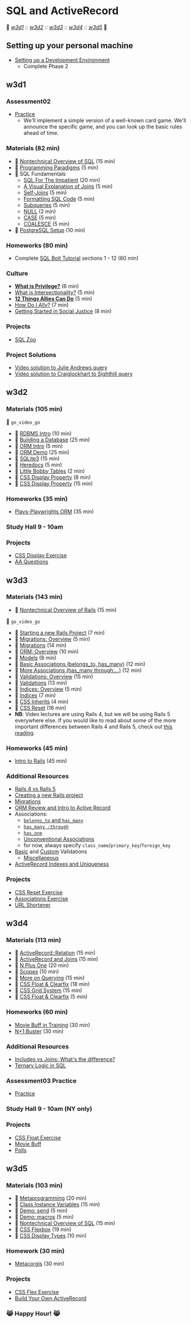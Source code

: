 # SQL and ActiveRecord
:link: *[w3d1](#w3d1) :: [w3d2](#w3d2) :: [w3d3](#w3d3) :: [w3d4](#w3d4) :: [w3d5](#w3d5)* :link:

## Setting up your personal machine 
- [Setting up a Development Environment][dev-setup]
  - Complete Phase 2 

[dev-setup]: https://github.com/appacademy/curriculum/tree/master/course/readings/dev-setup.md#phase-2-backend-development

## w3d1

### Assessment02
+ [Practice][assessment-prep-2]
  + We'll implement a simple version of a well-known card game. We'll announce
  the specific game, and you can look up the basic rules ahead of time.

[assessment-prep-2]: https://github.com/appacademy/assessment-prep#assessment-2

### Materials (82 min)
+ :book: [Nontechnical Overview of SQL][sql-nontech] (15 min)
+ :book: [Programming Paradigms][paradigms] (5 min)
+ :book: SQL Fundamentals
  + [SQL For The Impatient][sql-intro] (20 min)
  + [A Visual Explanation of Joins][visual-joins] (5 min)
  + [Self-Joins][self] (5 min)
  + [Formatting SQL Code][sql-formatting] (5 min)
  + [Subqueries][subquery] (5 min)
  + [NULL][null] (2 min)
  + [CASE][case] (5 min)
  + [COALESCE][coalesce] (5 min)
+ :book: [PostgreSQL Setup][postgres-setup] (10 min)

[paradigms]: https://github.com/appacademy/curriculum/tree/master/sql/readings/paradigms.md
[sql-intro]: https://github.com/appacademy/curriculum/tree/master/sql/readings/sql-intro.md
[visual-joins]: https://blog.codinghorror.com/a-visual-explanation-of-sql-joins/
[self]: https://github.com/appacademy/curriculum/tree/master/sql/readings/self-joins.md
[sql-formatting]: https://github.com/appacademy/curriculum/tree/master/sql/readings/formatting.md
[subquery]: https://sqlbolt.com/topic/subqueries
[null]: https://github.com/appacademy/curriculum/tree/master/sql/readings/null.md
[case]: http://www.postgresqltutorial.com/postgresql-case/
[coalesce]: http://www.postgresqltutorial.com/postgresql-coalesce/
[postgres-setup]: https://github.com/appacademy/curriculum/tree/master/sql/readings/setup.md
[sql-nontech]: https://github.com/appacademy/curriculum/tree/master/sql/readings/sql_nontech.md

### Homeworks (80 min)
+ Complete [SQL Bolt Tutorial][sql-bolt] sections 1 - 12 (80 min)

[sql-bolt]: https://sqlbolt.com/

### Culture
+ **[What is Privilege?][privilege]** (6 min)
+ [What is Intersectionality?][Intersectionality] (5 min)
+ **[12 Things Allies Can Do][allies]** (5 min)
+ [How Do I Ally?][allies-2] (7 min)
+ [Getting Started in Social Justice][social-justice] (8 min)

[privilege]: https://www.buzzfeed.com/nicolaharvey/what-is-privilege
[intersectionality]: http://www.care2.com/causes/what-is-intersectionality-and-why-is-it-important.html
[allies]: https://blog.techinclusion.co/tech-diversity-12-things-an-ally-can-do-ca5c93435d26
[allies-2]: https://medium.com/@hadrad1000/how-do-i-ally-being-an-ally-to-women-in-technology-73b70fb86a98
[social-justice]: https://modelviewculture.com/pieces/getting-started-in-techs-social-justice-movement

### Projects
+ [SQL Zoo][sqlzoo-readme]

[sqlzoo-readme]: https://github.com/appacademy/curriculum/tree/master/sql/projects/sqlzoo

### Project Solutions
+ [Video solution to Julie Andrews query][julie-andrews-vid]
+ [Video solution to Craiglockhart to Sighthill query][craiglockhart-vid]

[julie-andrews-vid]: https://vimeo.com/184539804
[craiglockhart-vid]: https://vimeo.com/184539167

## w3d2

### Materials (105 min)
:closed_lock_with_key: `go_video_go`
+ :movie_camera: [RDBMS Intro][rdbms-intro-video] (10 min)
+ :movie_camera: [Building a Database][build-db-video] (25 min)
+ :movie_camera: [ORM Intro][orm-intro-video] (5 min)
+ :movie_camera: [ORM Demo][orm-demo-video] (25 min)
+ :book: [SQLite3][sqlite3] (15 min)
+ :book: [Heredocs][heredocs] (5 min)
+ :book: [Little Bobby Tables][xkcd-bobby-tables] (2 min)
+ :movie_camera: [CSS Display Property][css-display-video] (8 min)
+ :book: [CSS Display Property][css-display] (15 min)

[rdbms-intro-video]: https://vimeo.com/167596295
[build-db-video]: https://vimeo.com/167593816
[orm-intro-video]: https://vimeo.com/167805228
[orm-demo-video]: https://vimeo.com/167672029
[sqlite3]: https://github.com/appacademy/curriculum/tree/master/sql/readings/sqlite3.md
[heredocs]: https://github.com/appacademy/curriculum/tree/master/sql/readings/heredocs.md
[xkcd-bobby-tables]: http://xkcd.com/327/
[css-display-video]: https://vimeo.com/151190176
[css-display]: https://github.com/appacademy/curriculum/tree/master/html-css/readings/display.md

### Homeworks (35 min)
+ [Plays-Playwrights ORM][plays-orm] (35 min)

[plays-orm]: https://github.com/appacademy/curriculum/tree/master/sql/homeworks/plays

### Study Hall 9 - 10am

### Projects
+ [CSS Display Exercise][css-display-exercise]
+ [AA Questions][aa-questions]

[css-display-exercise]: https://github.com/appacademy/curriculum/tree/master/html-css/micro-projects/display_box_model
[aa-questions]: https://github.com/appacademy/curriculum/tree/master/sql/projects/aa_questions

## w3d3

### Materials (143 min)
* :book: [Nontechnical Overview of Rails][rails-nontech] (15 min)

:closed_lock_with_key: `go_video_go`
+ :movie_camera: [Starting a new Rails Project][rails-intro-video] (7 min)
+ :book: [Migrations: Overview][ar-migrations-overview] (5 min)
+ :movie_camera: [Migrations][migrations-video] (14 min)
+ :book: [ORM: Overview][ar-orm-overview] (10 min)
+ :movie_camera: [Models][models-video] (8 min)
+ :movie_camera: [Basic Associations (belongs_to, has_many)][associations-video]  (12 min)
+ :movie_camera: [More Associations (has_many through:...)][associations-2-video] (12 min)
+ :book: [Validations: Overview][validations-overview] (15 min)
+ :movie_camera: [Validations][validations-video] (13 min)
+ :book: [Indices: Overview][ar-indexing-overview] (5 min)
+ :movie_camera: [Indices][indices-video] (7 min)
+ :movie_camera: [CSS Inherits][css-inherits] (4 min)
+ :movie_camera: [CSS Reset][css-reset] (16 min)
+ **NB**: Video lectures are using Rails 4, but we will be using Rails 5 everywhere else. If you would like to read about some of the more important differences between Rails 4 and Rails 5, check out [this reading][rails-5-updates].

[rails-intro-video]: https://vimeo.com/167799435
[migrations-video]: https://vimeo.com/167799434
[models-video]: https://vimeo.com/167799436
[associations-video]: https://vimeo.com/167799432
[associations-2-video]: https://vimeo.com/167799430
[validations-video]: https://vimeo.com/167799437
[indices-video]: https://vimeo.com/167799431
[css-inherits]: https://vimeo.com/151190179
[css-reset]: https://vimeo.com/151190181
[rails-nontech]: https://github.com/appacademy/curriculum/tree/master/rails/readings/rails_nontech.md
[ar-migrations-overview]: https://github.com/appacademy/curriculum/tree/master/sql/readings/migrations-overview.md
[ar-orm-overview]: https://github.com/appacademy/curriculum/tree/master/sql/readings/orm-overview.md
[validations-overview]: https://github.com/appacademy/curriculum/tree/master/sql/readings/validations-overview.md
[ar-indexing-overview]: https://github.com/appacademy/curriculum/tree/master/sql/readings/indexing-overview.md

### Homeworks (45 min)
+ [Intro to Rails][intro-rails-homework] (45 min)

[intro-rails-homework]: https://github.com/appacademy/curriculum/tree/master/sql/homeworks/intro_rails

### Additional Resources
+ [Rails 4 vs Rails 5][rails-5-updates]
+ [Creating a new Rails project][first-rails-project]
+ [Migrations][ar-migrations]
+ [ORM Review and Intro to Active Record][ar-orm]
+ Associations:
  + [`belongs_to` and `has_many`][belongs-to-has-many]
  + [`has_many :through`][has-many-through]
  + [`has_one`][has-one]
  + [Unconventional Associations][unconventional-associations]
  + for now, always specify `class_name`/`primary_key`/`foreign_key`
+ [Basic][validations] and [Custom][custom-validations] Validations
  + [Miscellaneous][validations-misc]
+ [ActiveRecord Indexes and Uniqueness][ar-indexing]

[rails-5-updates]: https://github.com/appacademy/curriculum/tree/master/sql/readings/rails-5-updates.md
[first-rails-project]: https://github.com/appacademy/curriculum/tree/master/sql/readings/first-rails-project.md
[ar-migrations]: https://github.com/appacademy/curriculum/tree/master/sql/readings/migrations.md
[ar-orm]: https://github.com/appacademy/curriculum/tree/master/sql/readings/orm.md
[belongs-to-has-many]: https://github.com/appacademy/curriculum/tree/master/sql/readings/belongs-to-has-many.md
[has-many-through]: https://github.com/appacademy/curriculum/tree/master/sql/readings/has-many-through.md
[has-one]: https://github.com/appacademy/curriculum/tree/master/sql/readings/has-one.md
[unconventional-associations]: https://github.com/appacademy/curriculum/tree/master/sql/readings/unconventional-associations.md
[validations]: https://github.com/appacademy/curriculum/tree/master/sql/readings/validations.md
[custom-validations]: https://github.com/appacademy/curriculum/tree/master/sql/readings/custom-validations.md
[validations-misc]: https://github.com/appacademy/curriculum/tree/master/sql/readings/validations-misc.md
[ar-indexing]: https://github.com/appacademy/curriculum/tree/master/sql/readings/indexing.md

### Projects
+ [CSS Reset Exercise][css-reset-exercise]
+ [Associations Exercise][associations-exercise]
+ [URL Shortener][url-shortener]

[css-reset-exercise]: https://github.com/appacademy/curriculum/tree/master/html-css/micro-projects/css_reset
[associations-exercise]: https://github.com/appacademy/curriculum/tree/master/sql/projects/associations_exercise
[url-shortener]: https://github.com/appacademy/curriculum/tree/master/sql/projects/url_shortener

## w3d4

### Materials (113 min)
+ :book: [ActiveRecord::Relation][relation] (15 min)
+ :book: [ActiveRecord and Joins][ar-joins] (15 min)
+ :book: [N Plus One][n-plus-one] (20 min)
+ :book: [Scopes][scopes] (10 min)
+ :book: [More on Querying][querying-ii] (15 min)
+ :movie_camera: [CSS Float & Clearfix][css-float-video] (18 min)
+ :movie_camera: [CSS Grid System][css-grid-video] (15 min)
+ :book: [CSS Float & Clearfix][css-float] (5 min)

[relation]: https://github.com/appacademy/curriculum/tree/master/sql/readings/relation.md
[ar-joins]: https://github.com/appacademy/curriculum/tree/master/sql/readings/joins.md
[n-plus-one]: https://github.com/appacademy/curriculum/tree/master/sql/readings/n_plus_one.md
[scopes]: https://github.com/appacademy/curriculum/tree/master/sql/readings/scopes.md
[querying-ii]: https://github.com/appacademy/curriculum/tree/master/sql/readings/querying-ii.md
[css-float-video]: https://vimeo.com/151190182
[css-grid-video]: https://vimeo.com/170320160
[css-float]: https://github.com/appacademy/curriculum/tree/master/html-css/readings/floats_clear_fix.md

### Homeworks (60 min)
+ [Movie Buff in Training][movie-buff-hw] (30 min)
+ [N+1 Buster][n1-buster] (30 min)

[n1-buster]: https://github.com/appacademy/curriculum/tree/master/sql/homeworks/n_1_buster
[movie-buff-hw]: https://github.com/appacademy/curriculum/tree/master/sql/homeworks/active_record_warmup

### Additional Resources
+ [Includes vs Joins: What's the difference?][includes-vs-joins]
+ [Ternary Logic in SQL][sql-ternary-logic]

[sql-ternary-logic]: https://github.com/appacademy/curriculum/tree/master/sql/readings/sql-ternary-logic.md
[includes-vs-joins]: http://tomdallimore.com/blog/includes-vs-joins-in-rails-when-and-where/

### Assessment03 Practice

+ [Practice][assessment-prep-3]

[assessment-prep-3]: https://github.com/appacademy/assessment-prep#assessment-3

### Study Hall 9 - 10am (NY only)

### Projects
+ [CSS Float Exercise][css-float-exercise]
+ [Movie Buff][movie-buff]
+ [Polls][polls-app]

[css-float-exercise]: https://github.com/appacademy/curriculum/tree/master/html-css/micro-projects/float
[movie-buff]: https://github.com/appacademy/curriculum/tree/master/sql/projects/movie_buff
[polls-app]: https://github.com/appacademy/curriculum/tree/master/sql/projects/polls_app

## w3d5

### Materials (103 min)
+ :book: [Metaprogramming][metaprogramming] (20 min)
+ :book: [Class Instance Variables][class-instance-variables] (15 min)
+ :book: [Demo: send][meta-send] (5 min)
+ :book: [Demo: macros][meta-macros] (5 min)
+ :book: [Nontechnical Overview of SQL][sql-nontech] (15 min)
+ :movie_camera: [CSS Flexbox][css-flex-video] (19 min)
+ :book: [CSS Display Types][css-display-types] (10 min)

[metaprogramming]: https://github.com/appacademy/curriculum/tree/master/sql/readings/metaprogramming.md
[class-instance-variables]: https://github.com/appacademy/curriculum/tree/master/sql/readings/class-instance-variables.md
[meta-send]: https://github.com/appacademy/curriculum/tree/master/sql/demos/send.rb
[meta-macros]: https://github.com/appacademy/curriculum/tree/master/sql/demos/macros.rb
[css-flex-video]: https://vimeo.com/170512344
[css-display-types]: https://github.com/appacademy/curriculum/tree/master/html-css/readings/display.md

### Homework (30 min)
+ [Metacorgis][metacorgi-hw] (30 min)

[metacorgi-hw]: https://github.com/appacademy/curriculum/tree/master/sql/homeworks/meta_corgis

### Projects
+ [CSS Flex Exercise][css-flex-exercise]
+ [Build Your Own ActiveRecord][build-your-own-ar]

[css-flex-exercise]: https://github.com/appacademy/curriculum/tree/master/html-css/micro-projects/flex  
[build-your-own-ar]: https://github.com/appacademy/curriculum/tree/master/sql/projects/active_record_lite

### :joy_cat: **Happy Hour!** :joy_cat:
